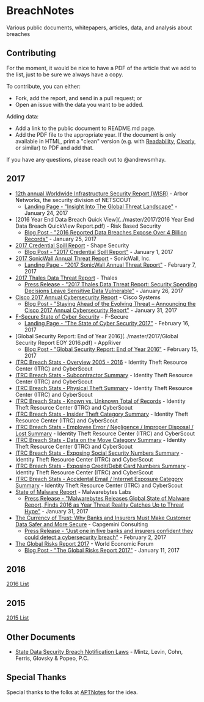 # BreachNotes
Various public documents, whitepapers, articles, data, and analysis about breaches

## Contributing
For the moment, it would be nice to have a PDF of the article that we add to the list, just to be sure we always have a copy.

To contribute, you can either:
* Fork, add the report, and send in a pull request; or
* Open an issue with the data you want to be added.

Adding data:
* Add a link to the public document to README.md page.
* Add the PDF file to the appropriate year. If the document is only available in HTML, print a "clean" version (e.g. with [Readability](https://readability.com/), [Clearly](https://evernote.com/clearly/), or similar) to PDF and add that.

If you have any questions, please reach out to @andrewsmhay.

## 2017

* [12th annual Worldwide Infrastructure Security Report (WISR)](../master/2017/12th_Worldwide_Infrastructure_Security_Report.pdf.pdf) - Arbor Networks, the security division of NETSCOUT
    * [Landing Page - "Insight Into The Global Threat Landscape"](https://www.arbornetworks.com/insight-into-the-global-threat-landscape) - January 24, 2017
* [2016 Year End Data Breach Quick View](../master/2017/2016 Year End Data Breach QuickView Report.pdf) - Risk Based Security
    * [Blog Post - "2016 Reported Data Breaches Expose Over 4 Billion Records"](https://www.riskbasedsecurity.com/2017/01/2016-reported-data-breaches-expose-over-4-billion-records/) - January 25, 2017
* [2017 Credential Spill Report](../master/2017/Shape-2017-Credential-Spill-Report.pdf) - Shape Security
    * [Blog Post - "2017 Credential Spill Report"](https://blog.shapesecurity.com/2017/01/17/2017-credential-spill-report/) - January 1, 2017
* [2017 SonicWall Annual Threat Report](../master/2017/2017-sonicwall-annual-threat-report-white-paper-24934.pdf) - SonicWall, Inc.
    * [Landing Page - "2017 SonicWall Annual Threat Report"](https://www.sonicwall.com/whitepaper/2017-sonicwall-annual-threat-report8121810/) - February 7, 2017
* [2017 Thales Data Threat Report](../master/2017/Thales_2017_Data_Threat_Report-Global_Edition.pdf) - Thales
    * [Press Release - "2017 Thales Data Threat Report: Security Spending Decisions Leave Sensitive Data Vulnerable"](https://www.thales-esecurity.com/company/press/news/2017/january/2017-thales-data-threat-report-security-spending-decisions-leave-sensitive-data-vulnerable) - January 26, 2017
* [Cisco 2017 Annual Cybersecurity Report](../master/2017/Cisco_Annual_Cybersecurity_Report_2017.pdf) - Cisco Systems
    * [Blog Post - "Staying Ahead of the Evolving Threat – Announcing the Cisco 2017 Annual Cybersecurity Report"](http://blogs.cisco.com/security/announcing-the-cisco-2017-annual-cybersecurity-report) - January 31, 2017
* [F-Secure State of Cyber Security](../master/2017/cyber-security-report-2017.pdf) - F-Secure
    * [Landing Page - "The State of Cyber Security 2017"](https://business.f-secure.com/the-state-of-cyber-security-2017) - February 16, 2017
* [Global Security Report: End of Year 2016](../master/2017/Global Security Report EOY 2016.pdf) - AppRiver
    * [Blog Post - "Global Security Report: End of Year 2016"](https://www.appriver.com/about-us/security-reports/global-security-report-end-of-year-2016/) - February 15, 2017
* [ITRC Breach Stats - Overview 2005 - 2016](../master/2017/Overview2005-2016Final.pdf) - Identity Theft Resource Center (ITRC) and CyberScout
* [ITRC Breach Stats - Subcontractor Summary](../master/2017/ITRCBreachStatsSubcontractorSummary2016.pdf) - Identity Theft Resource Center (ITRC) and CyberScout
* [ITRC Breach Stats - Physical Theft Summary](../master/2017/ITRCBreachStatsPhysicalTheftSummary2016.pdf) - Identity Theft Resource Center (ITRC) and CyberScout
* [ITRC Breach Stats - Known vs. Unknown Total of Records](../master/2017/ITRCBreachStatsKnownvsUnknownRecordsSummary2016.pdf) - Identity Theft Resource Center (ITRC) and CyberScout
* [ITRC Breach Stats - Insider Theft Category Summary](../master/2017/ITRCBreachStatsInsiderTheftSummary2016.pdf) - Identity Theft Resource Center (ITRC) and CyberScout
* [ITRC Breach Stats - Employee Error / Negligence / Improper Disposal / Lost Summary](../master/2017/ITRCBreachStatsEmployeeErrorNegligenceSummary2016.pdf) - Identity Theft Resource Center (ITRC) and CyberScout
* [ITRC Breach Stats - Data on the Move Category Summary](../master/2017/ITRCBreachStatsDataOnTheMoveSummary2016.pdf) - Identity Theft Resource Center (ITRC) and CyberScout
* [ITRC Breach Stats - Exposing Social Security Numbers Summary](../master/2017/ITRCBreachStatsBreachExposingSSNSummary2016.pdf) - Identity Theft Resource Center (ITRC) and CyberScout
* [ITRC Breach Stats - Exposing Credit/Debit Card Numbers Summary](../master/2017/ITRCBreachStatsBreachExposingCC_DCSummary2016.pdf) - Identity Theft Resource Center (ITRC) and CyberScout
* [ITRC Breach Stats - Accidental Email / Internet Exposure Category Summary](../master/2017/ITRCBreachStatsAccidentalExposureSummary2016.pdf) - Identity Theft Resource Center (ITRC) and CyberScout
* [State of Malware Report](../master/2017/stateofmalware.pdf) - Malwarebytes Labs
    * [Press Release - "Malwarebytes Releases Global State of Malware Report, Finds 2016 as Year Threat Reality Catches Up to Threat Hype"](https://press.malwarebytes.com/2017/01/31/malwarebytes-releases-global-state-of-malware-report-finds-2016-as-year-threat-reality-catches-up-to-threat-hype/) - January 31, 2017
* [The Currency of Trust: Why Banks and Insurers Must Make Customer Data Safer and More Secure](../master/2017/GRR17_Report_web.pdf) - Capgemini Consulting
    * [Press Release - "Just one in five banks and insurers confident they could detect a cybersecurity breach"](https://www.capgemini.com/news/just-one-in-five-banks-and-insurers-confident-they-could-detect-a-cybersecurity-breach) - February 2, 2017
* [The Global Risks Report 2017](../master/2017/GRR17_Report_web.pdf) - World Economic Forum
    * [Blog Post - "The Global Risks Report 2017"](https://www.weforum.org/reports/the-global-risks-report-2017) - January 11, 2017

## 2016
[2016 List](https://github.com/andrewsmhay/BreachNotes/tree/master/2016/README.md)

## 2015
[2015 List](https://github.com/andrewsmhay/BreachNotes/tree/master/2015/README.md)

## Other Documents
* [State Data Security Breach Notification Laws](../master/2016/state_data_breach_matrix_Sep_2016.pdf) - Mintz, Levin, Cohn, Ferris, Glovsky & Popeo, P.C.

## Special Thanks
Special thanks to the folks at [APTNotes](https://github.com/kbandla/APTnotes) for the idea.

